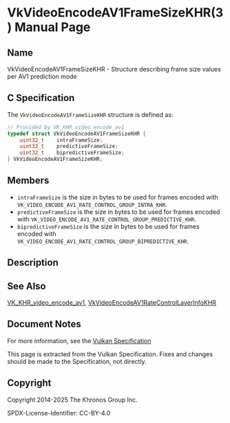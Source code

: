 # VkVideoEncodeAV1FrameSizeKHR(3) Manual Page

## Name

VkVideoEncodeAV1FrameSizeKHR - Structure describing frame size values per AV1 prediction mode



## [](#_c_specification)C Specification

The `VkVideoEncodeAV1FrameSizeKHR` structure is defined as:

```c++
// Provided by VK_KHR_video_encode_av1
typedef struct VkVideoEncodeAV1FrameSizeKHR {
    uint32_t    intraFrameSize;
    uint32_t    predictiveFrameSize;
    uint32_t    bipredictiveFrameSize;
} VkVideoEncodeAV1FrameSizeKHR;
```

## [](#_members)Members

- `intraFrameSize` is the size in bytes to be used for frames encoded with `VK_VIDEO_ENCODE_AV1_RATE_CONTROL_GROUP_INTRA_KHR`.
- `predictiveFrameSize` is the size in bytes to be used for frames encoded with `VK_VIDEO_ENCODE_AV1_RATE_CONTROL_GROUP_PREDICTIVE_KHR`.
- `bipredictiveFrameSize` is the size in bytes to be used for frames encoded with `VK_VIDEO_ENCODE_AV1_RATE_CONTROL_GROUP_BIPREDICTIVE_KHR`.

## [](#_description)Description

## [](#_see_also)See Also

[VK\_KHR\_video\_encode\_av1](https://registry.khronos.org/vulkan/specs/latest/man/html/VK_KHR_video_encode_av1.html), [VkVideoEncodeAV1RateControlLayerInfoKHR](https://registry.khronos.org/vulkan/specs/latest/man/html/VkVideoEncodeAV1RateControlLayerInfoKHR.html)

## [](#_document_notes)Document Notes

For more information, see the [Vulkan Specification](https://registry.khronos.org/vulkan/specs/latest/html/vkspec.html#VkVideoEncodeAV1FrameSizeKHR)

This page is extracted from the Vulkan Specification. Fixes and changes should be made to the Specification, not directly.

## [](#_copyright)Copyright

Copyright 2014-2025 The Khronos Group Inc.

SPDX-License-Identifier: CC-BY-4.0